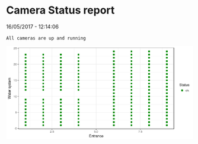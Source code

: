 Camera Status report
================
16/05/2017 - 12:14:06

    All cameras are up and running

![](camreport_files/figure-markdown_github/unnamed-chunk-2-1.png)
